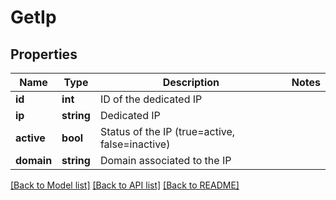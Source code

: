 # GetIp

## Properties
Name | Type | Description | Notes
------------ | ------------- | ------------- | -------------
**id** | **int** | ID of the dedicated IP | 
**ip** | **string** | Dedicated IP | 
**active** | **bool** | Status of the IP (true=active, false=inactive) | 
**domain** | **string** | Domain associated to the IP | 

[[Back to Model list]](../../README.md#documentation-for-models) [[Back to API list]](../../README.md#documentation-for-api-endpoints) [[Back to README]](../../README.md)


